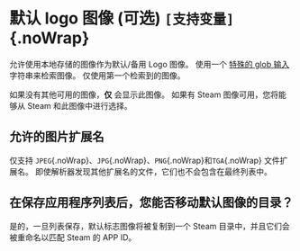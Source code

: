 # 默认 logo 图像 (可选) `[支持变量]`{.noWrap}

允许使用本地存储的图像作为默认/备用 Logo 图像。 使用一个 [特殊的 glob 输入](#special-glob-input) 字符串来检索图像。 仅使用第一个检索到的图像。

如果没有其他可用的图像，**仅** 会显示此图像。 如果有 Steam 图像可用，您将能够从 Steam 和此图像中进行选择。

## 允许的图片扩展名

仅支持 `JPEG`{.noWrap}、`JPG`{.noWrap}、`PNG`{.noWrap}和`TGA`{.noWrap} 文件扩展名。 即使解析器发现其他扩展名的文件，它们也不会包含在最终列表中。

## 在保存应用程序列表后，您能否移动默认图像的目录？

是的，一旦列表保存，默认标志图像将被复制到一个 Steam 目录中，并且它们会被重命名以匹配 Steam 的 APP ID。
